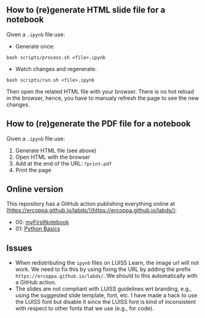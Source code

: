 ## How to (re)generate HTML slide file for a notebook

Given a `.ipynb` file use:
- Generate once:
```
bash scripts/process.sh <file>.ipynb
```
- Watch changes and regenerate:
```
bash scripts/run.sh <file>.ipynb
```

Then open the related HTML file with your browser. There is no hot reload in the browser, hence, you have to manualy refresh the page to see the new changes.

## How to (re)generate the PDF file for a notebook

Given a `.ipynb` file use:
1. Generate HTML file (see above)
2. Open HTML with the browser
3. Add at the end of the URL: `?print-pdf`
4. Print the page

## Online version

This repository has a GitHub action publishing everything online at [https://ercoppa.github.io/labds/](https://ercoppa.github.io/labds/):
- 00: [myFirstNotebook](https://ercoppa.github.io/labds/00/00-myFirstNotebook.slides.html)
- 01: [Python Basics](https://ercoppa.github.io/labds/01/01-Python-basics.slides.html)

## Issues

- When redistributing the `ipynb` files on LUISS Learn, the image url will not work. We need to fix this by using fixing the URL by adding the prefix `https://ercoppa.github.io/labds/`. We should to this automatically with a GitHub action.
- The slides are not compliant with LUISS guidelines wrt branding, e.g., using the suggested slide template, font, etc. I have made a hack to use the LUISS font but disable it since the LUISS font is kind of inconsistent with respect to other fonts that we use (e.g., for code). 